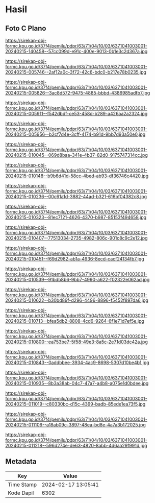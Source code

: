 # Hasil

## Foto C Plano

https://sirekap-obj-formc.kpu.go.id/37f4/pemilu/pdpr/63/71/04/10/03/6371041003001-20240215-140458--57cc099d-e91c-400e-9013-0b1e3c2d367a.jpg

https://sirekap-obj-formc.kpu.go.id/37f4/pemilu/pdpr/63/71/04/10/03/6371041003001-20240215-005746--2af12a0c-3f72-42c6-bdc0-b217e78b0235.jpg

https://sirekap-obj-formc.kpu.go.id/37f4/pemilu/pdpr/63/71/04/10/03/6371041003001-20240215-005826--3ac8d572-9475-4885-bbbd-4386985adfb7.jpg

https://sirekap-obj-formc.kpu.go.id/37f4/pemilu/pdpr/63/71/04/10/03/6371041003001-20240215-005911--f542dbdf-ce53-458d-b289-a426aa2a2324.jpg

https://sirekap-obj-formc.kpu.go.id/37f4/pemilu/pdpr/63/71/04/10/03/6371041003001-20240215-005956--b2cf7d4e-3cff-4174-b91d-9bb7d93a50e0.jpg

https://sirekap-obj-formc.kpu.go.id/37f4/pemilu/pdpr/63/71/04/10/03/6371041003001-20240215-010045--069d8baa-341e-4b37-82d0-9175747314cc.jpg

https://sirekap-obj-formc.kpu.go.id/37f4/pemilu/pdpr/63/71/04/10/03/6371041003001-20240215-010148--b9b6d41d-58cc-4bed-ab93-df36746c4420.jpg

https://sirekap-obj-formc.kpu.go.id/37f4/pemilu/pdpr/63/71/04/10/03/6371041003001-20240215-010236--00c61a1d-3882-44ad-b321-616bf04382c8.jpg

https://sirekap-obj-formc.kpu.go.id/37f4/pemilu/pdpr/63/71/04/10/03/6371041003001-20240215-010323--81ec7121-4626-4370-b987-85153f494658.jpg

https://sirekap-obj-formc.kpu.go.id/37f4/pemilu/pdpr/63/71/04/10/03/6371041003001-20240215-010407--77513034-2735-4982-806c-901c8c9c2e12.jpg

https://sirekap-obj-formc.kpu.go.id/37f4/pemilu/pdpr/63/71/04/10/03/6371041003001-20240215-010451--f69d2982-ab1a-4936-8ecd-cacf24134fb7.jpg

https://sirekap-obj-formc.kpu.go.id/37f4/pemilu/pdpr/63/71/04/10/03/6371041003001-20240215-010539--91bdb8b6-9bb7-4990-a622-f02322e062ad.jpg

https://sirekap-obj-formc.kpu.go.id/37f4/pemilu/pdpr/63/71/04/10/03/6371041003001-20240215-010622--b30bd89f-d296-4496-8896-f5452f897da6.jpg

https://sirekap-obj-formc.kpu.go.id/37f4/pemilu/pdpr/63/71/04/10/03/6371041003001-20240215-010713--bfea5db2-8808-4cd6-9264-6f1e71d7ef5e.jpg

https://sirekap-obj-formc.kpu.go.id/37f4/pemilu/pdpr/63/71/04/10/03/6371041003001-20240215-010800--ea753be7-5f58-49e3-8a5c-2e71d03dc42a.jpg

https://sirekap-obj-formc.kpu.go.id/37f4/pemilu/pdpr/63/71/04/10/03/6371041003001-20240215-010843--0addbbee-3934-4ac9-8698-5307d10be4b1.jpg

https://sirekap-obj-formc.kpu.go.id/37f4/pemilu/pdpr/63/71/04/10/03/6371041003001-20240215-010935--8b3a38ab-04c7-47a7-a4b8-a075e1d0bdee.jpg

https://sirekap-obj-formc.kpu.go.id/37f4/pemilu/pdpr/63/71/04/10/03/6371041003001-20240215-011019--c80330bc-d15c-4399-badb-85ede1ea73f5.jpg

https://sirekap-obj-formc.kpu.go.id/37f4/pemilu/pdpr/63/71/04/10/03/6371041003001-20240215-011106--a18ab09c-3897-48ea-bd8e-4a7a3b172025.jpg

https://sirekap-obj-formc.kpu.go.id/37f4/pemilu/pdpr/63/71/04/10/03/6371041003001-20240215-011218--596d274e-de63-4820-8abb-4d6aa29f991d.jpg


## Metadata

| Key        | Value               |
| ---------- | ------------------- |
| Time Stamp | 2024-02-17 13:05:41 |
| Kode Dapil | 6302                |




